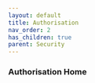 ```yaml
---
layout: default
title: Authorisation
nav_order: 2
has_children: true
parent: Security
---
```

### Authorisation Home